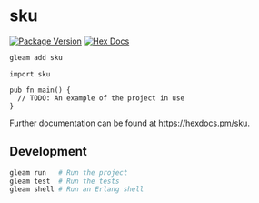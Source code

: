 # sku

[![Package Version](https://img.shields.io/hexpm/v/sku)](https://hex.pm/packages/sku)
[![Hex Docs](https://img.shields.io/badge/hex-docs-ffaff3)](https://hexdocs.pm/sku/)

```sh
gleam add sku
```
```gleam
import sku

pub fn main() {
  // TODO: An example of the project in use
}
```

Further documentation can be found at <https://hexdocs.pm/sku>.

## Development

```sh
gleam run   # Run the project
gleam test  # Run the tests
gleam shell # Run an Erlang shell
```
